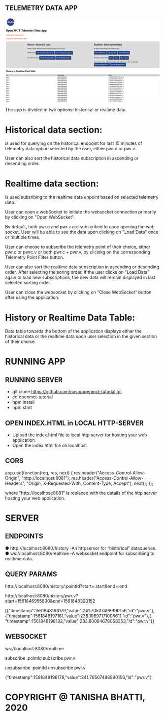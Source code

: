 ## TELEMETRY DATA APP
<p align="center">
  <img width="800" src="./nasa-telemetry-app.png" alt="App-demo"/>
</p>
The app is divided in two options: historical or reatime data.

# Historical data section:
 is used for querying on the historical endpoint for last 15 minutes of telemetry data option selected by the user, either pwr.c or pwr.v.

User can also sort the historical data subscription in ascending or desending order.


# Realtime data section:
 is used subsribing to the realtime data enpoint based on selected telemetry data.

 User can open a webSocket to initiate the websocket connection primarily by clicking on "Open WebSocket".

 By default, both pwr.c and pwr.v are subscribed to upon opening the web socket. User will be able to see the data upon clicking on "Load Data" once or multiple times.

 User can choose to subscribe the telemetry point of their choice, either pwr.c or pwrc.v or both pwr.c + pwr.v, by clicinkg on the corresponding Telemetry Point Filter button.

 User can also sort the realtime data subscription in ascending or desending order.
 After selecting the soring order, if the user clicks on "Load Data" again to load new subscriptions, the new data will remain displayed in last selected sorting order.

 User can close the websocket by clicking on "Close WebSocket" button after using the application.

# History or Realtime Data Table:
 Data table towards the bottom of the application displays either the historical data or the realtime data upon user selection in the given section of their choice.


# RUNNING APP

## RUNNING SERVER
- git clone https://github.com/nasa/openmct-tutorial.git
- cd openmct-tutorial
- npm install
- npm start

## OPEN INDEX.HTML in LOCAL HTTP-SERVER
- Upload the index.html file to local http server for hosting your web application.
- Open the index.html file on localhost.

## CORS 

app.use(function(req, res, next) { 
    res.header("Access-Control-Allow-Origin", "http://localhost:8081"); 
    res.header("Access-Control-Allow-Headers", "Origin, X-Requested-With, Content-Type, Accept");
    next();
});

where "http://localhost:8081" is replaced with the details of the http server
hosting your web application.

# SERVER

## ENDPOINTS
  ●   http://localhost:8080/history​  -An httpserver for “historical” dataqueries.
  ●    ws://localhost:8080/realtime​   -A websocket endpoint for subscribing to realtime data.

## QUERY PARAMS

http://localhost:8080/history/:pointId?start=:start&end=:end

http://localhost:8080/history/pwr.v?start=1561846955890&end=1561848320152

[{"timestamp":1561848196179,"value":241.70507498990156,"id":"pwr.v"}, {"timestamp":1561848197181,"value":238.10697171005611,"id":"pwr.v"},{ "timestamp":1561848198182,"value":233.80084678058353,"id":"pwr.v"}]

## WEBSOCKET

ws://localhost:8080/realtime

subscribe :pointId
subscribe pwr.v

unsubscribe :pointId
unsubscribe pwr.v

{"timestamp":1561848196179,"value":241.70507498990156,"id":"pwr.v"}

# COPYRIGHT @ TANISHA BHATTI, 2020
